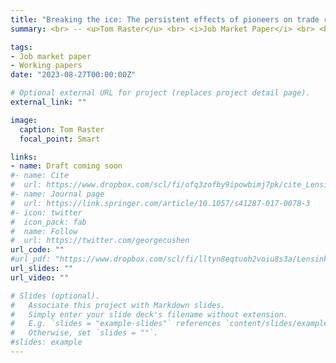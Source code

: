 ```yaml
---
title: "Breaking the ice: The persistent effects of pioneers on trade relationships"
summary: <br> -- <u>Tom Raster</u> <br> <i>Job Market Paper</i> <br> <br> <small> A substantial share of countries and regions today do not trade with each other. An influential hypothesis argues that pioneers, first movers on trade links, are instrumental in lastingly closing these zero trade flows but that they are too few relative to a social optimum due to second movers free-riding on the information they acquire. To what extent does this shortage of pioneers cause zero trade flows? This paper provides the first empirical and causal evidence of the effects of pioneers on trade in the short and long run and through spillovers. I draw on the universe of 1.4 million ship voyages of Baltic Sea ports with the rest of the world from 1500 to 1856. This data allows me to isolate the first pioneering voyage that ever connected two towns and to study how trade evolves subsequently. I obtain quasi-exogenous variation in pioneering from random encounters between captains and from sea ice that temporarily obstructs trade with some towns. I find that an individual pioneering voyage quickly spills over to other captains,  increasing aggregate trade flows by between six and eight %. This effect is composed of (i) increased trade with the pioneered ports, (ii) a lack of diversion from existing ports, and (iii) a wave of further pioneering Tracking captains across their voyages, I find that the 'forced experimentation' induced by sea ice is particularly powerful in lastingly breaking existing trading habits. I also discuss how institutions and captain characteristics impact pioneering success and show that pioneering-induced trade also translates into population growth. <br> <br><i> presented at&#58; Harvard, Princeton, CEPII, PSE, Collège de France, EHESS </i></small>

tags:
- Job market paper
- Working papers
date: "2023-08-27T00:00:00Z"

# Optional external URL for project (replaces project detail page).
external_link: ""

image:
  caption: Tom Raster
  focal_point: Smart

links:
- name: Draft coming soon
#- name: Cite
#  url: https://www.dropbox.com/scl/fi/ofq3zofby9ipowbimj7pk/cite_Lensink_Raster_Timmer_2017_Liquidity-Constraints-and-Willingness-to-Pay-for-Solar-Lamps-and-Water-Filters-in-Jakarta.txt?rlkey=3nf7i4o6kbrpoz6po7ecy8lo1&dl=0
#- name: Journal page
#  url: https://link.springer.com/article/10.1057/s41287-017-0078-3
#- icon: twitter
#  icon_pack: fab
#  name: Follow
#  url: https://twitter.com/georgecushen
url_code: ""
#url_pdf: "https://www.dropbox.com/scl/fi/lltyn8eqtuoh2voiu8s3a/Lensink_Raster_Timmer_2017_Liquidity-Constraints-and-Willingness-to-Pay-for-Solar-Lamps-and-Water-Filters-in-Jakarta.pdf?rlkey=2zs3qsxio2x4849ipge4t2yar&dl=0"
url_slides: ""
url_video: ""

# Slides (optional).
#   Associate this project with Markdown slides.
#   Simply enter your slide deck's filename without extension.
#   E.g. `slides = "example-slides"` references `content/slides/example-slides.md`.
#   Otherwise, set `slides = ""`.
#slides: example
---
```





